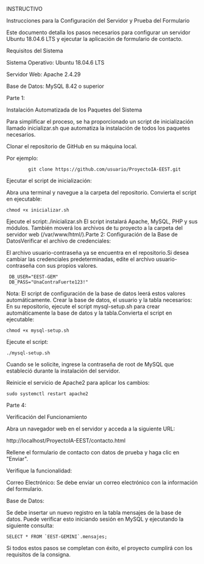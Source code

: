 INSTRUCTIVO

Instrucciones para la Configuración del Servidor y Prueba del Formulario

Este documento detalla los pasos necesarios para configurar un servidor Ubuntu 18.04.6 LTS y ejecutar la aplicación de formulario de contacto.

Requisitos del Sistema

Sistema Operativo: Ubuntu 18.04.6 LTS

Servidor Web: Apache 2.4.29

Base de Datos: MySQL 8.42 o superior

Parte 1: 

Instalación Automatizada de los Paquetes del Sistema

Para simplificar el proceso, se ha proporcionado un script de inicialización llamado inicializar.sh que automatiza la instalación de todos los paquetes necesarios.

Clonar el repositorio de GitHub en su máquina local.

Por ejemplo:

            git clone https://github.com/usuario/ProyectoIA-EEST.git
Ejecutar el script de inicialización:

Abra una terminal y navegue a la carpeta del repositorio. Convierta el script en ejecutable:

    chmod +x inicializar.sh
    
Ejecute el script:./inicializar.sh
El script instalará Apache, MySQL, PHP y sus módulos. También moverá los archivos de tu proyecto a la carpeta del servidor web (/var/www/html/).Parte 2: Configuración de la Base de DatosVerificar el archivo de credenciales:

El archivo usuario-contraseña ya se encuentra en el repositorio.Si desea cambiar las credenciales predeterminadas, edite el archivo usuario-contraseña con sus propios valores.

     DB_USER="EEST-GEM"
     DB_PASS="UnaContraFuerte123!"
Nota: El script de configuración de la base de datos leerá estos valores automáticamente.
Crear la base de datos, el usuario y la tabla necesarios:
En su repositorio, ejecute el script mysql-setup.sh para crear automáticamente la base de datos y la tabla.Convierta el script en ejecutable:

    chmod +x mysql-setup.sh
Ejecute el script:

    ./mysql-setup.sh
    
Cuando se le solicite, ingrese la contraseña de root de MySQL que estableció durante la instalación del servidor.

Reinicie el servicio de Apache2 para aplicar los cambios:

    sudo systemctl restart apache2
    
Parte 4: 

Verificación del Funcionamiento

Abra un navegador web en el servidor y acceda a la siguiente URL:

http://localhost/ProyectoIA-EEST/contacto.html

Rellene el formulario de contacto con datos de prueba y haga clic en "Enviar".

Verifique la funcionalidad:

Correo Electrónico: Se debe enviar un correo electrónico con la información del formulario.

Base de Datos: 

Se debe insertar un nuevo registro en la tabla mensajes de la base de datos. Puede verificar esto iniciando sesión en MySQL y ejecutando la siguiente consulta:

    SELECT * FROM `EEST-GEMINI`.mensajes;
Si todos estos pasos se completan con éxito, el proyecto cumplirá con los requisitos de la consigna.
